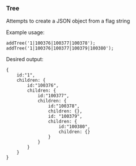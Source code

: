 ### Tree

Attempts to create a JSON object from a flag string

Example usage:

````
addTree('1|100376|100377|100378');
addTree('1|100376|100377|100379|100380');
````

Desired output:

````
{
	id:"1",
	children: {
		id:"100376",
		children: {
			id:"100377",
			children: {
				id:"100378",
				children: {},
				id: "100379",
				children: {
					id:"100380",
					children: {}
				}
			}
		}
	}
}
````